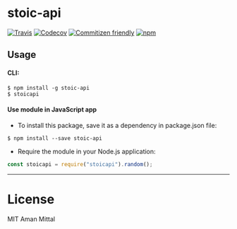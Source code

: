 # stoic-api

[![Travis](https://img.shields.io/travis/amandeepmittal/stoic-api.svg?style=flat-square)](https://travis-ci.org/amandeepmittal/stoic-api)
[![Codecov](https://img.shields.io/codecov/c/github/amandeepmittal/stoic-api.svg?style=flat-square)](https://codecov.io/gh/amandeepmittal/stoic-api)
[![Commitizen friendly](https://img.shields.io/badge/commitizen-friendly-brightgreen.svg?style=flat-square)](http://commitizen.github.io/cz-cli/)
[![npm](https://img.shields.io/npm/v/stoic-api.svg?style=flat-square)](https://www.npmjs.com/package/stoic-api)

## Usage

#### CLI:

```shell
$ npm install -g stoic-api
$ stoicapi
```

#### Use module in JavaScript app

* To install this package, save it as a dependency in package.json file:

```shell
$ npm install --save stoic-api
```

* Require the module in your Node.js application:

```javascript
const stoicapi = require("stoicapi").random();
```

---

# License

MIT Aman Mittal
